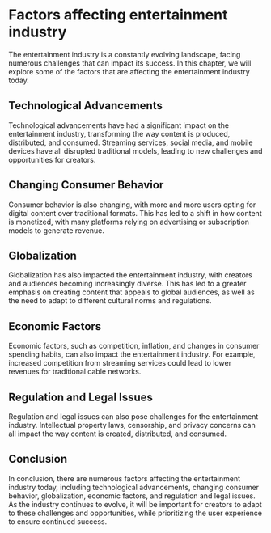 Factors affecting entertainment industry
=========================================================================================

The entertainment industry is a constantly evolving landscape, facing numerous challenges that can impact its success. In this chapter, we will explore some of the factors that are affecting the entertainment industry today.

Technological Advancements
--------------------------

Technological advancements have had a significant impact on the entertainment industry, transforming the way content is produced, distributed, and consumed. Streaming services, social media, and mobile devices have all disrupted traditional models, leading to new challenges and opportunities for creators.

Changing Consumer Behavior
--------------------------

Consumer behavior is also changing, with more and more users opting for digital content over traditional formats. This has led to a shift in how content is monetized, with many platforms relying on advertising or subscription models to generate revenue.

Globalization
-------------

Globalization has also impacted the entertainment industry, with creators and audiences becoming increasingly diverse. This has led to a greater emphasis on creating content that appeals to global audiences, as well as the need to adapt to different cultural norms and regulations.

Economic Factors
----------------

Economic factors, such as competition, inflation, and changes in consumer spending habits, can also impact the entertainment industry. For example, increased competition from streaming services could lead to lower revenues for traditional cable networks.

Regulation and Legal Issues
---------------------------

Regulation and legal issues can also pose challenges for the entertainment industry. Intellectual property laws, censorship, and privacy concerns can all impact the way content is created, distributed, and consumed.

Conclusion
----------

In conclusion, there are numerous factors affecting the entertainment industry today, including technological advancements, changing consumer behavior, globalization, economic factors, and regulation and legal issues. As the industry continues to evolve, it will be important for creators to adapt to these challenges and opportunities, while prioritizing the user experience to ensure continued success.
